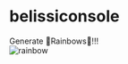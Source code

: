 # belissiconsole
Generate 🌈Rainbows🌈!!! \
![rainbow](https://user-images.githubusercontent.com/37810842/152402971-c5ac7bae-c2e9-48f6-8ff0-94a3c33a23bb.png)
